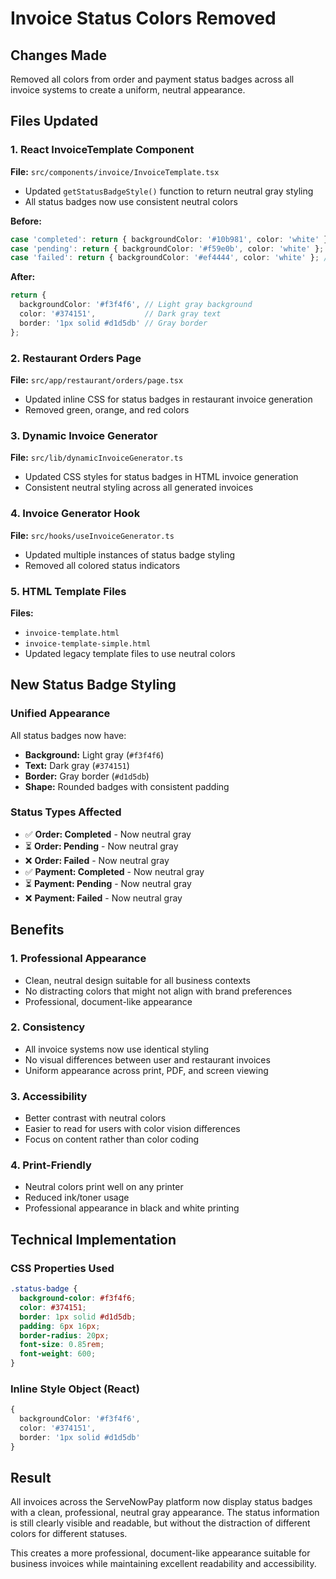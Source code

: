 # Invoice Status Colors Removed

## Changes Made
Removed all colors from order and payment status badges across all invoice systems to create a uniform, neutral appearance.

## Files Updated

### 1. React InvoiceTemplate Component
**File:** `src/components/invoice/InvoiceTemplate.tsx`
- Updated `getStatusBadgeStyle()` function to return neutral gray styling
- All status badges now use consistent neutral colors

**Before:**
```typescript
case 'completed': return { backgroundColor: '#10b981', color: 'white' }; // Green
case 'pending': return { backgroundColor: '#f59e0b', color: 'white' }; // Orange
case 'failed': return { backgroundColor: '#ef4444', color: 'white' }; // Red
```

**After:**
```typescript
return { 
  backgroundColor: '#f3f4f6', // Light gray background
  color: '#374151',           // Dark gray text
  border: '1px solid #d1d5db' // Gray border
};
```

### 2. Restaurant Orders Page
**File:** `src/app/restaurant/orders/page.tsx`
- Updated inline CSS for status badges in restaurant invoice generation
- Removed green, orange, and red colors

### 3. Dynamic Invoice Generator
**File:** `src/lib/dynamicInvoiceGenerator.ts`
- Updated CSS styles for status badges in HTML invoice generation
- Consistent neutral styling across all generated invoices

### 4. Invoice Generator Hook
**File:** `src/hooks/useInvoiceGenerator.ts`
- Updated multiple instances of status badge styling
- Removed all colored status indicators

### 5. HTML Template Files
**Files:** 
- `invoice-template.html`
- `invoice-template-simple.html`
- Updated legacy template files to use neutral colors

## New Status Badge Styling

### Unified Appearance
All status badges now have:
- **Background:** Light gray (`#f3f4f6`)
- **Text:** Dark gray (`#374151`)
- **Border:** Gray border (`#d1d5db`)
- **Shape:** Rounded badges with consistent padding

### Status Types Affected
- ✅ **Order: Completed** - Now neutral gray
- ⏳ **Order: Pending** - Now neutral gray
- ❌ **Order: Failed** - Now neutral gray
- ✅ **Payment: Completed** - Now neutral gray
- ⏳ **Payment: Pending** - Now neutral gray
- ❌ **Payment: Failed** - Now neutral gray

## Benefits

### 1. Professional Appearance
- Clean, neutral design suitable for all business contexts
- No distracting colors that might not align with brand preferences
- Professional, document-like appearance

### 2. Consistency
- All invoice systems now use identical styling
- No visual differences between user and restaurant invoices
- Uniform appearance across print, PDF, and screen viewing

### 3. Accessibility
- Better contrast with neutral colors
- Easier to read for users with color vision differences
- Focus on content rather than color coding

### 4. Print-Friendly
- Neutral colors print well on any printer
- Reduced ink/toner usage
- Professional appearance in black and white printing

## Technical Implementation

### CSS Properties Used
```css
.status-badge {
  background-color: #f3f4f6;
  color: #374151;
  border: 1px solid #d1d5db;
  padding: 6px 16px;
  border-radius: 20px;
  font-size: 0.85rem;
  font-weight: 600;
}
```

### Inline Style Object (React)
```typescript
{
  backgroundColor: '#f3f4f6',
  color: '#374151',
  border: '1px solid #d1d5db'
}
```

## Result
All invoices across the ServeNowPay platform now display status badges with a clean, professional, neutral gray appearance. The status information is still clearly visible and readable, but without the distraction of different colors for different statuses.

This creates a more professional, document-like appearance suitable for business invoices while maintaining excellent readability and accessibility.
